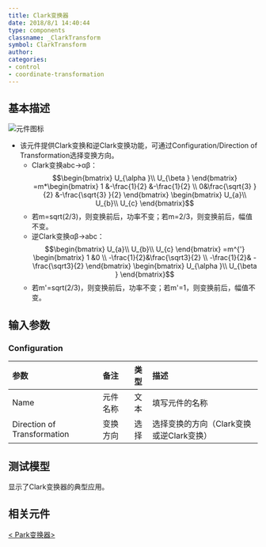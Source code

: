 ```yaml
---
title: Clark变换器
date: 2018/8/1 14:40:44
type: components
classname: _ClarkTransform
symbol: ClarkTransform
author: 
categories: 
- control
- coordinate-transformation
---
```

## <span id="comp_desc">基本描述</span>
![元件图标]()

- 该元件提供Clark变换和逆Clark变换功能，可通过Configuration/Direction of Transformation选择变换方向。
    - Clark变换abc→αβ：
        $$\begin{bmatrix}
        U_{\alpha }\\ 
        U_{\beta }
        \end{bmatrix}
        =m*\begin{bmatrix}
        1 &-\frac{1}{2}  &-\frac{1}{2} \\ 
        0&\frac{\sqrt{3} }{2}  &-\frac{\sqrt{3} }{2} 
        \end{bmatrix}
        \begin{bmatrix}
        U_{a}\\ 
        U_{b}\\ 
        U_{c}
        \end{bmatrix}$$
    - 若m=sqrt(2/3)，则变换前后，功率不变；若m=2/3，则变换前后，幅值不变。
    - 逆Clark变换αβ→abc：
        $$\begin{bmatrix}
        U_{a}\\ 
        U_{b}\\ 
        U_{c}
        \end{bmatrix}
        =m^{'}
        \begin{bmatrix}
        1 &0 \\ 
        -\frac{1}{2}&\frac{\sqrt3}{2} \\ 
        -\frac{1}{2}& -\frac{\sqrt3}{2}
        \end{bmatrix}
        \begin{bmatrix}
        U_{\alpha }\\ 
        U_{\beta }
        \end{bmatrix}$$
    - 若m'=sqrt(2/3)，则变换前后，功率不变；若m'=1，则变换前后，幅值不变。


## <span id="comp_params">输入参数</span>
### <span id="comp_params_group_Configuration">Configuration</span>
| 参数 | 备注 | 类型 | 描述 |
| :--- | :--- | :--: | :--- |
| <span id="comp_params_param_Name">Name</span> | 元件名称 | 文本 |填写元件的名称  |
| <span id="comp_params_param_Direction">Direction of Transformation</span> | 变换方向 | 选择 |选择变换的方向（Clark变换或逆Clark变换）  |

[Name]: #comp_params_param_Name "Name"
[Direction of Transformation]: #comp_params_param_Direction "Direction of Transformation"

## <span id="comp_example">测试模型</span>
[<test name>](<test link>)显示了Clark变换器的典型应用。

## <span id="comp_seealso">相关元件</span>
[< Park变换器>](<test link>)



